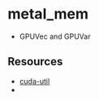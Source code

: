 # metal_mem

* GPUVec and GPUVar

## Resources
* [cuda-util](https://github.com/trolleyman/cuda-util)
* 